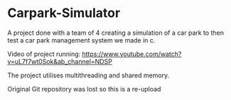 # Carpark-Simulator
A project done with a team of 4 creating a simulation of a car park to then test a car park management system we made in c.

Video of project running:
https://www.youtube.com/watch?v=uL7f7wt0Sok&ab_channel=NDSP

The project utilises multithreading and shared memory.

Original Git repository was lost so this is a re-upload
